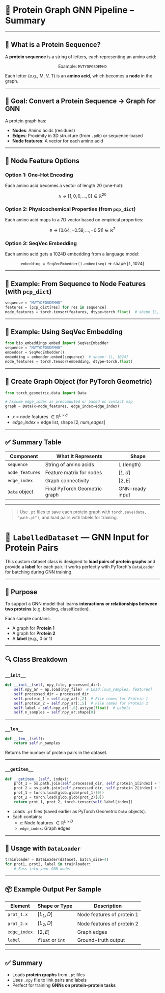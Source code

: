 # 🧬 Protein Graph GNN Pipeline – Summary

---

## 🔹 What is a Protein Sequence?

A **protein sequence** is a string of letters, each representing an amino acid:

$$
\text{Example: } \texttt{MVTYDFGSDEMHD}
$$

Each letter (e.g., M, V, T) is an **amino acid**, which becomes a **node** in the graph.

---

## 🔹 Goal: Convert a Protein Sequence $\rightarrow$ Graph for GNN

A protein graph has:

- **Nodes**: Amino acids (residues)
- **Edges**: Proximity in 3D structure (from `.pdb`) or sequence-based
- **Node features**: A vector for each amino acid

---

## 🔹 Node Feature Options

### Option 1: One-Hot Encoding

Each amino acid becomes a vector of length 20 (one-hot):

$$
\texttt{A} \rightarrow [1, 0, 0, ..., 0] \in \mathbb{R}^{20}
$$

### Option 2: Physicochemical Properties (from `pcp_dict`)

Each amino acid maps to a 7D vector based on empirical properties:

$$
\texttt{M} \rightarrow [0.64, -0.59, ..., -0.51] \in \mathbb{R}^{7}
$$

### Option 3: SeqVec Embedding

Each amino acid gets a 1024D embedding from a language model:

$$
\texttt{embedding = SeqVecEmbedder().embed(seq)} \Rightarrow \text{shape } [L, 1024]
$$

---

## 🔹 Example: From Sequence to Node Features (with `pcp_dict`)

```python
sequence = "MVTYDFGSDEMHD"
features = [pcp_dict[res] for res in sequence]
node_features = torch.tensor(features, dtype=torch.float)  # shape [L, 7]
```

---

## 🔹 Example: Using SeqVec Embedding

```python
from bio_embeddings.embed import SeqVecEmbedder
sequence = "MVTYDFGSDEMHD"
embedder = SeqVecEmbedder()
embedding = embedder.embed(sequence)  # shape: [L, 1024]
node_features = torch.tensor(embedding, dtype=torch.float)
```

---

## 🔹 Create Graph Object (for PyTorch Geometric)

```python
from torch_geometric.data import Data

# Assume edge_index is precomputed or based on contact map
graph = Data(x=node_features, edge_index=edge_index)
```

- $x$ = node features $\in \mathbb{R}^{L \times d}$
- $edge\_index$ = edge list, shape $[2, num\_edges]$

---

## ✅ Summary Table

| Component       | What It Represents            | Shape           |
| --------------- | ----------------------------- | --------------- |
| `sequence`      | String of amino acids         | L (length)      |
| `node_features` | Feature matrix for nodes      | $[L, d]$        |
| `edge_index`    | Graph connectivity            | $[2, E]$        |
| `Data` object   | Final PyTorch Geometric graph | GNN-ready input |

---

> ℹ️ Use `.pt` files to save each protein graph with `torch.save(data, "path.pt")`, and load pairs with labels for training.

# 🧩 `LabelledDataset` — GNN Input for Protein Pairs

This custom dataset class is designed to **load pairs of protein graphs** and provide a **label** for each pair. It works perfectly with PyTorch's `DataLoader` for batching during GNN training.

---

## 🔹 Purpose

To support a GNN model that learns **interactions or relationships between two proteins** (e.g. binding, classification).

Each sample contains:

- A graph for **Protein 1**
- A graph for **Protein 2**
- A **label** (e.g., 0 or 1)

---

## 🔍 Class Breakdown

### `__init__`

```python
def __init__(self, npy_file, processed_dir):
    self.npy_ar = np.load(npy_file)  # Load [num_samples, features]
    self.processed_dir = processed_dir
    self.protein_1 = self.npy_ar[:,2]  # File names for Protein 1
    self.protein_2 = self.npy_ar[:,5]  # File names for Protein 2
    self.label = self.npy_ar[:,6].astype(float)  # Labels
    self.n_samples = self.npy_ar.shape[0]
```

---

### `__len__`

```python
def __len__(self):
    return self.n_samples
```

Returns the number of protein pairs in the dataset.

---

### `__getitem__`

```python
def __getitem__(self, index):
    prot_1 = os.path.join(self.processed_dir, self.protein_1[index] + ".pt")
    prot_2 = os.path.join(self.processed_dir, self.protein_2[index] + ".pt")
    prot_1 = torch.load(glob.glob(prot_1)[0])
    prot_2 = torch.load(glob.glob(prot_2)[0])
    return prot_1, prot_2, torch.tensor(self.label[index])
```

- Loads `.pt` files (saved earlier as PyTorch Geometric `Data` objects).
- Each contains:
  - `x`: Node features $\in \mathbb{R}^{L \times D}$
  - `edge_index`: Graph edges

---

## 🔁 Usage with `DataLoader`

```python
trainloader = DataLoader(dataset, batch_size=4)
for prot1, prot2, label in trainloader:
    # Pass into your GNN model
```

---

## 📦 Example Output Per Sample

| Element      | Shape or Type    | Description                |
| ------------ | ---------------- | -------------------------- |
| `prot_1.x`   | $[L_1, D]$       | Node features of protein 1 |
| `prot_2.x`   | $[L_2, D]$       | Node features of protein 2 |
| `edge_index` | $[2, E]$         | Graph edges                |
| `label`      | `float` or `int` | Ground-truth output        |

---

## ✅ Summary

- Loads **protein graphs** from `.pt` files
- Uses `.npy` file to link pairs and labels
- Perfect for training **GNNs on protein–protein tasks**
